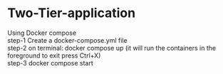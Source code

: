# Two-Tier-application
Using Docker compose 
<br>
step-1 Create a docker-compose.yml file 
<br>
step-2 on terminal: docker compose up (it will run the containers in the foreground to exit press Ctrl+X)
<br>
step-3 docker compose start
<br>
